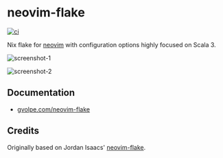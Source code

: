 # neovim-flake

[![ci](https://github.com/gvolpe/neovim-flake/actions/workflows/ci.yml/badge.svg)](https://github.com/gvolpe/neovim-flake/actions/workflows/ci.yml)

Nix flake for [neovim](https://neovim.io/) with configuration options highly focused on Scala 3.

![screenshot-1](./docs/screenshot-1.png)

![screenshot-2](./docs/screenshot-2.png)

## Documentation

- [gvolpe.com/neovim-flake](https://gvolpe.com/neovim-flake)

## Credits

Originally based on Jordan Isaacs' [neovim-flake](https://github.com/jordanisaacs/neovim-flake).

